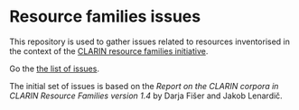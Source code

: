 # Resource families issues
This repository is used to gather issues related to resources inventorised in the context of the [CLARIN resource families initiative](https://www.clarin.eu/resource-families).

Go the [the list of issues](https://github.com/clarin-eric/resource-families-issues/issues).

The initial set of issues is based on the _Report on the CLARIN corpora in CLARIN Resource Families version 1.4_ by Darja Fišer and Jakob Lenardič.

